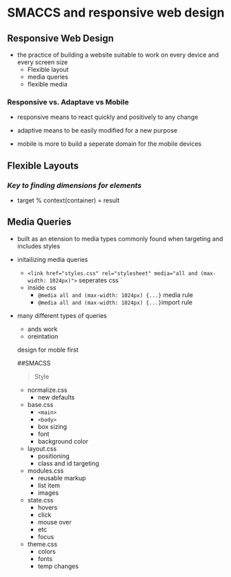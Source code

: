 # SMACCS and responsive web design

## Responsive Web Design

- the practice of building a website suitable to work on every device and every screen size
  - Flexible layout
  - media queries
  - flexible media


### Responsive vs. Adaptave vs Mobile

- responsive means to react quickly and positively to any change

- adaptive means to be easily modified for a new purpose

- mobile is more to build a seperate domain for the mobile devices

## Flexible Layouts

### *Key to finding dimensions for elements* 

- target % context(container) = result


## Media Queries

- built as an etension to media types commonly found when targeting and includes styles

- initailizing media queries
  - `<link href="styles.css" rel="stylesheet" media="all and (max-width: 1024px)">` seperates css
` 
  - inside css
    - `@media all and (max-width: 1024px) {...}` media rule
    - `@media all and (max-width: 1024px) {...}`import rule

- many different types of queries

  - ands work
  - oreintation


  design for moble first


  ##SMACSS

  >Style
  - normalize.css
    - new defaults
  - base.css
    - `<main>`
    - `<body>`
    - box sizing
    - font
    - background color
  - layout.css
    - positioning
    - class and id targeting
  - modules.css
    - reusable markup 
    - list item
    - images
  - state.css
    - hovers
    - click
    - mouse over
    - etc
    - focus
  - theme.css
    - colors
    - fonts
    - temp changes
